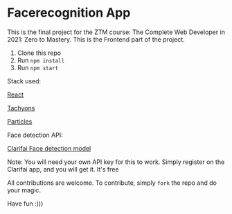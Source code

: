 # Facerecognition App

This is the final project for the ZTM course:
The Complete Web Developer in 2021: Zero to Mastery. This is the Frontend part of the project.

1. Clone this repo
2. Run `npm install`
3. Run `npm start`

Stack used:


[React](https://reactjs.org/)

[Tachyons](https://tachyons.io/)

[Particles](https://particles.js.org/)

Face detection API:

[Clarifai Face detection model](https://www.clarifai.com/models/ai-face-detection)

Note: You will need your own API key for this to work. Simply register on the Clarifai app, and you will get it. It's free

All contributions are welcome. To contribute, simply `fork` the repo and do your magic.

Have fun :)))
